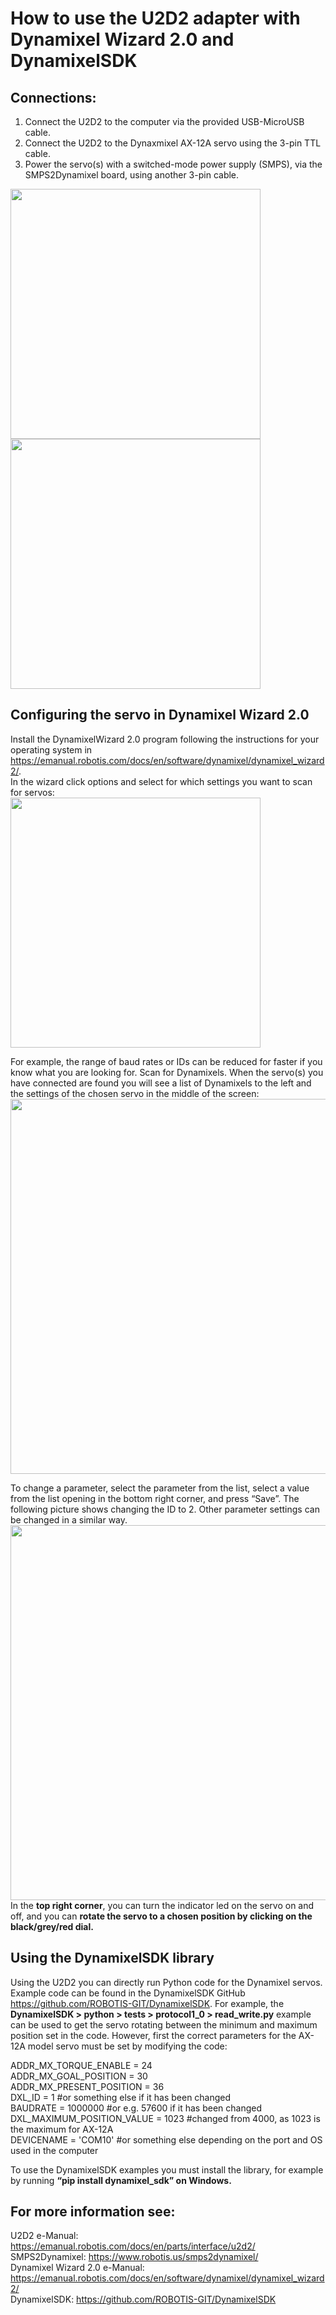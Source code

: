 # How to use the U2D2 adapter with Dynamixel Wizard 2.0 and DynamixelSDK

## Connections:
1)	Connect the U2D2 to the computer via the provided USB-MicroUSB cable.
2)	Connect the U2D2 to the Dynaxmixel AX-12A servo using the 3-pin TTL cable.
3)	Power the servo(s) with a switched-mode power supply (SMPS), via the SMPS2Dynamixel board, using another 3-pin cable.

<img src="https://github.com/DarQTimer/TheRealestAnt/blob/master/media/images/U2D2_connection_1.png" width="400"> <img src="https://github.com/DarQTimer/TheRealestAnt/blob/master/media/images/U2D2_connection_2.png" width="400"> 
         
## Configuring the servo in Dynamixel Wizard 2.0
Install the DynamixelWizard 2.0 program following the instructions for your operating system in https://emanual.robotis.com/docs/en/software/dynamixel/dynamixel_wizard2/.  
In the wizard click options and select for which settings you want to scan for servos:  
<img src="https://github.com/DarQTimer/TheRealestAnt/blob/master/media/images/Wizard_scan.png" width="400">
 
For example, the range of baud rates or IDs can be reduced for faster if you know what you are looking for. Scan for Dynamixels. When the servo(s) you have connected are found you will see a list of Dynamixels to the left and the settings of the chosen servo in the middle of the screen:  
<img src="https://github.com/DarQTimer/TheRealestAnt/blob/master/media/images/Wizard_interface_1.png" width="600">

To change a parameter, select the parameter from the list, select a value from the list opening in the bottom right corner, and press “Save”. The following picture shows changing the ID to 2. Other parameter settings can be changed in a similar way.  
<img src="https://github.com/DarQTimer/TheRealestAnt/blob/master/media/images/Wizard_interface_2.png" width="600">  
In the **top right corner**, you can turn the indicator led on the servo on and off, and you can **rotate the servo to a chosen position by clicking on the black/grey/red dial.**

## Using the DynamixelSDK library 
Using the U2D2 you can directly run Python code for the Dynamixel servos. Example code can be found in the DynamixelSDK GitHub https://github.com/ROBOTIS-GIT/DynamixelSDK. For example, the **DynamixelSDK > python > tests > protocol1_0 > read_write.py** example can be used to get the servo rotating between the minimum and maximum position set in the code. However, first the correct parameters for the AX-12A model servo must be set by modifying the code: 

ADDR_MX_TORQUE_ENABLE = 24  
ADDR_MX_GOAL_POSITION = 30  
ADDR_MX_PRESENT_POSITION   = 36  
DXL_ID	= 1 #or something else if it has been changed  
BAUDRATE = 1000000 #or e.g. 57600 if it has been changed  
DXL_MAXIMUM_POSITION_VALUE  = 1023 #changed from 4000, as 1023 is the maximum for AX-12A  
DEVICENAME = 'COM10' #or something else depending on the port and OS used in the computer  

To use the DynamixelSDK examples you must install the library, for example by running **“pip install dynamixel_sdk” on Windows.** 

## For more information see:
U2D2 e-Manual: https://emanual.robotis.com/docs/en/parts/interface/u2d2/  
SMPS2Dynamixel: https://www.robotis.us/smps2dynamixel/  
Dynamixel Wizard 2.0 e-Manual: https://emanual.robotis.com/docs/en/software/dynamixel/dynamixel_wizard2/  
DynamixelSDK: https://github.com/ROBOTIS-GIT/DynamixelSDK  

